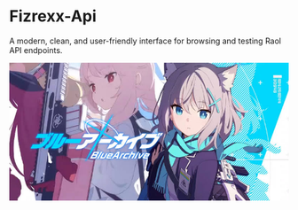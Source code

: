# Fizrexx-Api 

A modern, clean, and user-friendly interface for browsing and testing Raol API endpoints.

![Fizrexx-Api Screenshot](/src/banner.jpeg)

